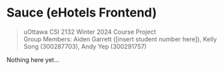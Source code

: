 # Sauce (eHotels Frontend)

> uOttawa CSI 2132 Winter 2024 Course Project  
> Group Members: Aiden Garrett ([insert student number here]), Kelly Song (300287703), Andy Yep (300291757)

Nothing here yet...
